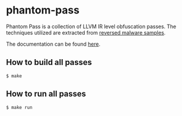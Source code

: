 # phantom-pass

Phantom Pass is a collection of LLVM IR level obfuscation passes. The techniques utilized are extracted from [reversed malware samples](https://shadowshell.io/).

The documentation can be found [here](https://shadowshell.io/phantom-pass/).

## How to build all passes

```
$ make
```

## How to run all passes

```
$ make run
```

